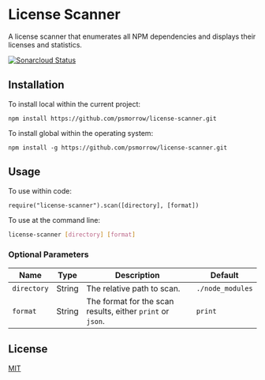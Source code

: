# License Scanner
A license scanner that enumerates all NPM dependencies and displays their licenses and statistics.

[![Sonarcloud Status](https://sonarcloud.io/api/project_badges/measure?project=psmorrow_license-scanner&metric=alert_status)](https://sonarcloud.io/dashboard?id=psmorrow_license-scanner)

## Installation

To install local within the current project:
```
npm install https://github.com/psmorrow/license-scanner.git
```

To install global within the operating system:
```
npm install -g https://github.com/psmorrow/license-scanner.git
```

## Usage

To use within code:
```
require("license-scanner").scan([directory], [format])
```

To use at the command line:
```bash
license-scanner [directory] [format]
```

### Optional Parameters

| Name        | Type    | Description                                                | Default          |
| ----------- | ------- | ---------------------------------------------------------- | ---------------- |
| `directory` | String  | The relative path to scan.                                 | `./node_modules` |
| `format`    | String  | The format for the scan results, either `print` or `json`. | `print`          |

## License
[MIT](LICENSE)
